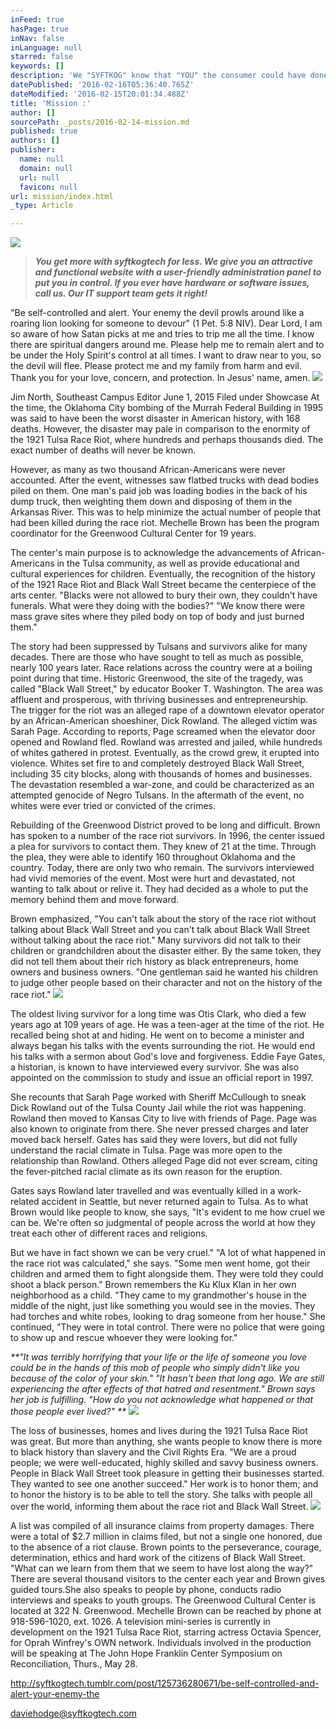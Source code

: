 ```yaml
---
inFeed: true
hasPage: true
inNav: false
inLanguage: null
starred: false
keywords: []
description: 'We "SYFTKOG" know that "YOU" the consumer could have done business with anyone but chose us. We value your BUSINESS.We will try to meet all your expectations within reasonable limits .After all, we answer to a HIGHER Authority SYFTKOG Matt 6:33-34'
datePublished: '2016-02-16T05:36:40.765Z'
dateModified: '2016-02-15T20:01:34.488Z'
title: 'Mission :'
author: []
sourcePath: _posts/2016-02-14-mission.md
published: true
authors: []
publisher:
  name: null
  domain: null
  url: null
  favicon: null
url: mission/index.html
_type: Article

---
```

![](https://the-grid-user-content.s3-us-west-2.amazonaws.com/0612279c-6ce5-49d7-9774-a19273f0558f.png)

> _**You get more with syftkogtech for less. We give you an attractive and functional website with a user-friendly administration panel to put you in control. If you ever have hardware or software issues, call us. Our IT support team gets it right!**_

"Be self-controlled and alert. Your enemy the devil prowls around like a roaring lion looking for someone to devour" (1 Pet. 5:8 NIV). Dear Lord, I am so aware of how Satan picks at me and tries to trip me all the time. I know there are spiritual dangers around me. Please help me to remain alert and to be under the Holy Spirit's control at all times. I want to draw near to you, so the devil will flee. Please protect me and my family from harm and evil. Thank you for your love, concern, and protection. In Jesus' name, amen.
![](https://the-grid-user-content.s3-us-west-2.amazonaws.com/cb5b9a40-d7b0-4111-a849-c9f04c657fbf.jpg)

Jim North, Southeast Campus Editor
June 1, 2015
Filed under Showcase
At the time, the Oklahoma City bombing of the Murrah Federal Building in 1995 was said to have been the worst disaster in American history, with 168 deaths.
However, the disaster may pale in comparison to the enormity of the 1921 Tulsa Race Riot, where hundreds and perhaps thousands died.
The exact number of deaths will never be known. 

However, as many as two thousand African-Americans were never accounted.
After the event, witnesses saw flatbed trucks with dead bodies piled on them. One man's paid job was loading bodies in the back of his dump truck, then weighting them down and disposing of them in the Arkansas River.
This was to help minimize the actual number of people that had been killed during the race riot.
Mechelle Brown has been the program coordinator for the Greenwood Cultural Center for 19 years.

The center's main purpose is to acknowledge the advancements of African-Americans in the Tulsa community, as well as provide educational and cultural experiences for children.
Eventually, the recognition of the history of the 1921 Race Riot and Black Wall Street became the centerpiece of the arts center.
"Blacks were not allowed to bury their own, they couldn't have funerals. What were they doing with the bodies?"
"We know there were mass grave sites where they piled body on top of body and just burned them." 

The story had been suppressed by Tulsans and survivors alike for many decades. There are those who have sought to tell as much as possible, nearly 100 years later.
Race relations across the country were at a boiling point during that time.
Historic Greenwood, the site of the tragedy, was called "Black Wall Street," by educator Booker T. Washington.
The area was affluent and prosperous, with thriving businesses and entrepreneurship.
The trigger for the riot was an alleged rape of a downtown elevator operator by an African-American shoeshiner, Dick Rowland.
The alleged victim was Sarah Page. According to reports, Page screamed when the elevator door opened and Rowland fled.
Rowland was arrested and jailed, while hundreds of whites gathered in protest. Eventually, as the crowd grew, it erupted into violence.
Whites set fire to and completely destroyed Black Wall Street, including 35 city blocks, along with thousands of homes and businesses.
The devastation resembled a war-zone, and could be characterized as an attempted genocide of Negro Tulsans. In the aftermath of the event, no whites were ever tried or convicted of the crimes. 

Rebuilding of the Greenwood District proved to be long and difficult.
Brown has spoken to a number of the race riot survivors. In 1996, the center issued a plea for survivors to contact them.
They knew of 21 at the time. Through the plea, they were able to identify 160 throughout Oklahoma and the country. Today, there are only two who remain.
The survivors interviewed had vivid memories of the event. Most were hurt and devastated, not wanting to talk about or relive it. They had decided as a whole to put the memory behind them and move forward.

Brown emphasized, "You can't talk about the story of the race riot without talking about Black Wall Street and you can't talk about Black Wall Street without talking about the race riot."
Many survivors did not talk to their children or grandchildren about the disaster either. By the same token, they did not tell them about their rich history as black entrepreneurs, home owners and business owners.
"One gentleman said he wanted his children to judge other people based on their character and not on the history of the race riot." ![](https://the-grid-user-content.s3-us-west-2.amazonaws.com/ca779815-187b-4f09-b586-b789933a18fa.png)

The oldest living survivor for a long time was Otis Clark, who died a few years ago at 109 years of age. He was a teen-ager at the time of the riot. He recalled being shot at and hiding. 
He went on to become a minister and always began his talks with the events surrounding the riot. He would end his talks with a sermon about God's love and forgiveness.
Eddie Faye Gates, a historian, is known to have interviewed every survivor. She was also appointed on the commission to study and issue an official report in 1997\. 

She recounts that Sarah Page worked with Sheriff McCullough to sneak Dick Rowland out of the Tulsa County Jail while the riot was happening.
Rowland then moved to Kansas City to live with friends of Page. Page was also known to originate from there. She never pressed charges and later moved back herself.
Gates has said they were lovers, but did not fully understand the racial climate in Tulsa. Page was more open to the relationship than Rowland. Others alleged Page did not ever scream, citing the fever-pitched racial climate as its own reason for the eruption. 

Gates says Rowland later travelled and was eventually killed in a work-related accident in Seattle, but never returned again to Tulsa. As to what Brown would like people to know, she says, "It's evident to me how cruel we can be. We're often so judgmental of people across the world at how they treat each other of different races and religions. 

But we have in fact shown we can be very cruel."
"A lot of what happened in the race riot was calculated," she says. "Some men went home, got their children and armed them to fight alongside them. They were told they could shoot a black person."
Brown remembers the Ku Klux Klan in her own neighborhood as a child. "They came to my grandmother's house in the middle of the night, just like something you would see in the movies. They had torches and white robes, looking to drag someone from her house."
She continued, "They were in total control. There were no police that were going to show up and rescue whoever they were looking for."

_**"It was terribly horrifying that your life or the life of someone you love could be in the hands of this mob of people who simply didn't like you because of the color of your skin."
"It hasn't been that long ago. We are still experiencing the after effects of that hatred and resentment."
Brown says her job is fulfilling. "How do you not acknowledge what happened or that those people ever lived?" **_
![](https://the-grid-user-content.s3-us-west-2.amazonaws.com/e1cc93c5-70f8-4fe7-ad73-8392e171daff.jpg)

The loss of businesses, homes and lives during the 1921 Tulsa Race Riot was great. But more than anything, she wants people to know there is more to black history than slavery and the Civil Rights Era.
"We are a proud people; we were well-educated, highly skilled and savvy business owners. People in Black Wall Street took pleasure in getting their businesses started. They wanted to see one another succeed."
Her work is to honor them; and to honor the history is to be able to tell the story. She talks with people all over the world, informing them about the race riot and Black Wall Street. ![](https://the-grid-user-content.s3-us-west-2.amazonaws.com/dee7cce7-fa96-4fd0-951b-e6c7f08ec084.jpg)

A list was compiled of all insurance claims from property damages. There were a total of $2.7 million in claims filed, but not a single one honored, due to the absence of a riot clause.
Brown points to the perseverance, courage, determination, ethics and hard work of the citizens of Black Wall Street. 
"What can we learn from them that we seem to have lost along the way?"
There are several thousand visitors to the center each year and Brown gives guided tours.She also speaks to people by phone, conducts radio interviews and speaks to youth groups.
The Greenwood Cultural Center is located at 322 N. Greenwood. Mechelle Brown can be reached by phone at 918-596-1020, ext. 1026\.
A television mini-series is currently in development on the 1921 Tulsa Race Riot, starring actress Octavia Spencer, for Oprah Winfrey's OWN network.
Individuals involved in the production will be speaking at The John Hope Franklin Center Symposium on Reconciliation, Thurs., May 28\.

http://syftkogtech.tumblr.com/post/125736280671/be-self-controlled-and-alert-your-enemy-the

daviehodge@syftkogtech.com